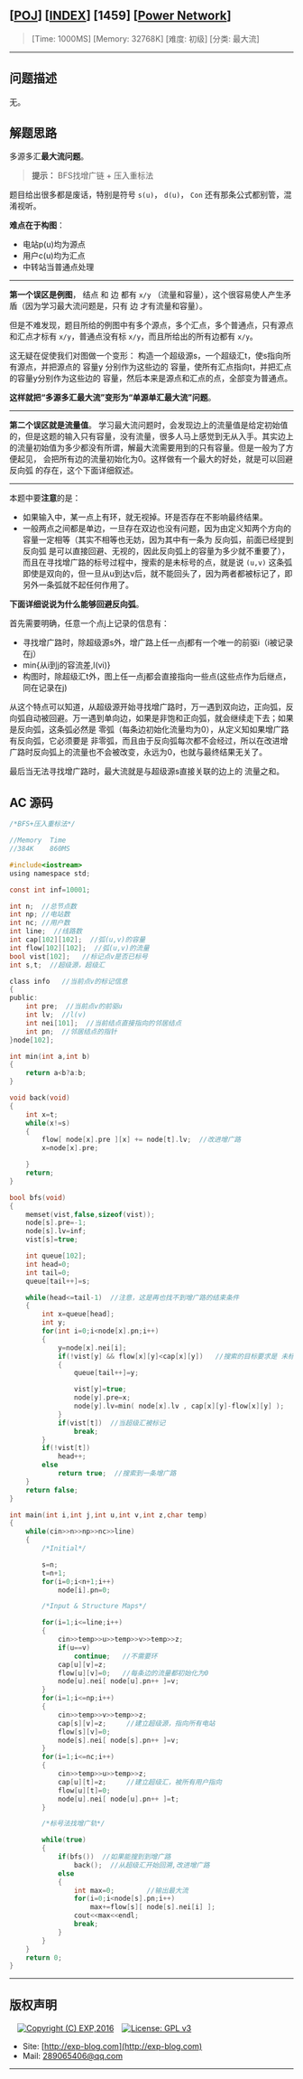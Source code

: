 ## [[POJ](http://poj.org/)] [[INDEX](https://github.com/lyy289065406/POJ-Solving-Reports)] [1459] [[Power Network](http://poj.org/problem?id=1459)]

> [Time: 1000MS] [Memory: 32768K] [难度: 初级] [分类: 最大流]

------

## 问题描述

无。


## 解题思路

多源多汇**最大流问题**。

> **提示：** BFS找增广链 + 压入重标法 

题目给出很多都是废话，特别是符号 `s(u)`， `d(u)`， `Con` 还有那条公式都别管，混淆视听。

**难点在于构图**：

- 电站p(u)均为源点
- 用户c(u)均为汇点
- 中转站当普通点处理

------

**第一个误区是例图**， 结点 和 边 都有 `x/y` （流量和容量），这个很容易使人产生矛盾（因为学习最大流问题是，只有 边 才有流量和容量）。

但是不难发现，题目所给的例图中有多个源点，多个汇点，多个普通点，只有源点和汇点才标有 `x/y`，普通点没有标 `x/y`，而且所给出的所有边都有 `x/y`。 

这无疑在促使我们对图做一个变形： 构造一个超级源s，一个超级汇t，使s指向所有源点，并把源点的 容量y 分别作为这些边的 容量，使所有汇点指向t，并把汇点的容量y分别作为这些边的 容量，然后本来是源点和汇点的点，全部变为普通点。

**这样就把“多源多汇最大流”变形为“单源单汇最大流”问题**。

------

**第二个误区就是流量值**。 学习最大流问题时，会发现边上的流量值是给定初始值的，但是这题的输入只有容量，没有流量，很多人马上感觉到无从入手。其实边上的流量初始值为多少都没有所谓，解最大流需要用到的只有容量。但是一般为了方便起见， 会把所有边的流量初始化为0。这样做有一个最大的好处，就是可以回避 反向弧 的存在，这个下面详细叙述。


------


本题中要**注意**的是：

- 如果输入中，某一点上有环，就无视掉。环是否存在不影响最终结果。
- 一般两点之间都是单边，一旦存在双边也没有问题，因为由定义知两个方向的容量一定相等（其实不相等也无妨，因为其中有一条为 反向弧，前面已经提到 反向弧 是可以直接回避、无视的，因此反向弧上的容量为多少就不重要了），而且在寻找增广路的标号过程中，搜索的是未标号的点，就是说 `(u,v)` 这条弧即使是双向的，但一旦从u到达v后，就不能回头了，因为两者都被标记了，即另外一条弧就不起任何作用了。


**下面详细说说为什么能够回避反向弧**。

首先需要明确，任意一个点j上记录的信息有：

- 寻找增广路时，除超级源s外，增广路上任一点j都有一个唯一的前驱i（i被记录在j）
- min{从i到j的容流差,l(vi)}
- 构图时，除超级汇t外，图上任一点j都会直接指向一些点(这些点作为后继点，同在记录在j)

从这个特点可以知道，从超级源开始寻找增广路时，万一遇到双向边，正向弧，反向弧自动被回避。万一遇到单向边，如果是非饱和正向弧，就会继续走下去；如果是反向弧，这条弧必然是 零弧（每条边初始化流量均为0），从定义知如果增广路有反向弧，它必须要是 非零弧，而且由于反向弧每次都不会经过，所以在改进增广路时反向弧上的流量也不会被改变，永远为0，也就与最终结果无关了。

最后当无法寻找增广路时，最大流就是与超级源s直接关联的边上的 流量之和。


## AC 源码


```c
/*BFS+压入重标法*/

//Memory  Time 
//384K    860MS  

#include<iostream>
using namespace std;

const int inf=10001;

int n;  //总节点数
int np; //电站数
int nc; //用户数
int line;  //线路数
int cap[102][102];  //弧(u,v)的容量
int flow[102][102];  //弧(u,v)的流量
bool vist[102];   //标记点v是否已标号
int s,t;  //超级源，超级汇

class info   //当前点v的标记信息
{
public:
	int pre;  //当前点v的前驱u
	int lv;  //l(v)
	int nei[101];  //当前结点直接指向的邻居结点
	int pn;  //邻居结点的指针
}node[102];

int min(int a,int b)
{
	return a<b?a:b;
}

void back(void)
{
	int x=t;
	while(x!=s)
	{
		flow[ node[x].pre ][x] += node[t].lv;  //改进增广路
		x=node[x].pre;

	}
	return;
}

bool bfs(void)
{
	memset(vist,false,sizeof(vist));
	node[s].pre=-1;
	node[s].lv=inf;
	vist[s]=true;

	int queue[102];
	int head=0;
	int tail=0;
	queue[tail++]=s;

	while(head<=tail-1)  //注意，这是再也找不到增广路的结束条件
	{
		int x=queue[head];
		int y;
		for(int i=0;i<node[x].pn;i++)
		{
			y=node[x].nei[i];
			if(!vist[y] && flow[x][y]<cap[x][y])   //搜索的目标要求是 未标记 & 非饱和弧
			{
				queue[tail++]=y;

				vist[y]=true;
				node[y].pre=x;
				node[y].lv=min( node[x].lv , cap[x][y]-flow[x][y] );
			}
			if(vist[t])  //当超级汇被标记
				break;
		}
		if(!vist[t])
			head++;
		else
			return true;  //搜索到一条增广路
	}
	return false;
}

int main(int i,int j,int u,int v,int z,char temp)
{
	while(cin>>n>>np>>nc>>line)
	{
		/*Initial*/

		s=n;
		t=n+1;
		for(i=0;i<n+1;i++)
			node[i].pn=0;

		/*Input & Structure Maps*/

		for(i=1;i<=line;i++)
		{
			cin>>temp>>u>>temp>>v>>temp>>z;
			if(u==v)
				continue;   //不需要环
			cap[u][v]=z;
			flow[u][v]=0;   //每条边的流量都初始化为0
			node[u].nei[ node[u].pn++ ]=v;
		}
		for(i=1;i<=np;i++)
		{
			cin>>temp>>v>>temp>>z;
			cap[s][v]=z;     //建立超级源，指向所有电站
			flow[s][v]=0;
			node[s].nei[ node[s].pn++ ]=v;
		}
		for(i=1;i<=nc;i++)
		{
			cin>>temp>>u>>temp>>z;
			cap[u][t]=z;     //建立超级汇，被所有用户指向
			flow[u][t]=0;
			node[u].nei[ node[u].pn++ ]=t;
		}

		/*标号法找增广轨*/

		while(true)
		{
			if(bfs())  //如果能搜到到增广路
				back();  //从超级汇开始回溯,改进增广路
			else
			{
				int max=0;        //输出最大流
				for(i=0;i<node[s].pn;i++)
					max+=flow[s][ node[s].nei[i] ];
				cout<<max<<endl;
				break;
			}
		}
	}
	return 0;
}
```

------

## 版权声明

　[![Copyright (C) EXP,2016](https://img.shields.io/badge/Copyright%20(C)-EXP%202016-blue.svg)](http://exp-blog.com)　[![License: GPL v3](https://img.shields.io/badge/License-GPL%20v3-blue.svg)](https://www.gnu.org/licenses/gpl-3.0)
  

- Site: [http://exp-blog.com](http://exp-blog.com) 
- Mail: <a href="mailto:289065406@qq.com?subject=[EXP's Github]%20Your%20Question%20（请写下您的疑问）&amp;body=What%20can%20I%20help%20you?%20（需要我提供什么帮助吗？）">289065406@qq.com</a>


------
